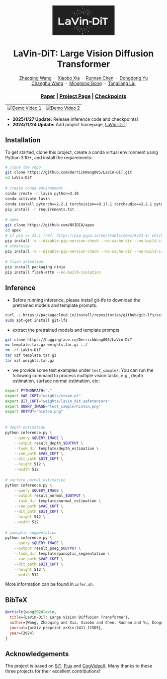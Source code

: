 <div align="center">
  <p>
    <img src="asset/logo.png" alt="LaVin-DiT Logo" width="200">
  </p>
  <h1>
    LaVin-DiT: Large Vision Diffusion Transformer
  </h1>
</div>

<p align="center">
  <a href="https://scholar.google.com/citations?user=ZqOjPKQAAAAJ&hl=en">Zhaoqing Wang</a>
  &nbsp;·&nbsp;
  <a href="https://scholar.google.co.jp/citations?user=jRsugY0AAAAJ&hl=en">Xiaobo Xia</a>
  &nbsp;·&nbsp;
  <a href="https://scholar.google.com/citations?user=Uq2DuzkAAAAJ&hl=zh-CN">Runnan Chen</a>
  &nbsp;·&nbsp;
  <a href="https://scholar.google.com/citations?user=B2RmjSYAAAAJ&hl=zh-CN">Dongdong Yu</a> <br>
  <a href="https://scholar.google.com/citations?user=DsVZkjAAAAAJ&hl=en">Changhu Wang</a>
  &nbsp;·&nbsp;
  <a href="https://scholar.google.com.au/citations?user=6BmiCJIAAAAJ&hl=en">Mingming Gong</a>
  &nbsp;·&nbsp;
  <a href="https://scholar.google.com.au/citations?user=EiLdZ_YAAAAJ&hl=en">Tongliang Liu</a>
</p>
<!-- <h3 align="center">ECCV 2024 Oral</h3> -->
<h3 align="center"><a href="https://arxiv.org/abs/2411.11505">Paper</a> | <a href="https://derrickwang005.github.io/LaVin-DiT/">Project Page</a> | <a href="https://huggingface.co/DerrickWang005/LaVin-DiT">Checkpoints</a> </h3>

<div align="center">
  <table>
    <tr>
      <td>
        <a href="asset/demo_video1.mp4">
          <img src="asset/demo_video1_thumbnail.png" alt="Demo Video 1">
        </a>
      </td>
      <td>
        <a href="asset/demo_video2.mp4">
          <img src="asset/demo_video2_thumbnail.png" alt="Demo Video 2">
        </a>
      </td>
    </tr>
  </table>
</div>

<ul>
<li><b>2025/1/27 Update:</b> Release inference code and checkpoints!</li>
<li><b>2024/11/24 Update:</b> Add project homepage, <a href="https://derrickwang005.github.io/LaVin-DiT/">LaVin-DiT</a>!</li>
</ul>
</p>

## Installation

To get started, clone this project, create a conda virtual environment using Python 3.10+, and install the requirements:

```bash
# clone the repo
git clone https://github.com/DerrickWang005/LaVin-DiT.git
cd LaVin-DiT

# create conda environment
conda create -n lavin python=3.10
conda activate lavin
conda install pytorch==2.2.1 torchvision==0.17.1 torchaudio==2.2.1 pytorch-cuda=12.1 -c pytorch -c nvidia
pip install -r requirements.txt

# apex
git clone https://github.com/NVIDIA/apex
cd apex
# if pip >= 23.1 (ref: https://pip.pypa.io/en/stable/news/#v23-1) which supports multiple `--config-settings` with the same key... 
pip install -v --disable-pip-version-check --no-cache-dir --no-build-isolation --config-settings "--build-option=--cpp_ext" --config-settings "--build-option=--cuda_ext" ./
# otherwise
pip install -v --disable-pip-version-check --no-cache-dir --no-build-isolation --global-option="--cpp_ext" --global-option="--cuda_ext" ./

# flash attention
pip install packaging ninja
pip install flash-attn --no-build-isolation
```

## Inference

* Before running inference, please install git-lfs to download the pretrained models and template prompts.

```bash
curl -s https://packagecloud.io/install/repositories/github/git-lfs/script.deb.sh | sudo bash
sudo apt-get install git-lfs
```

* extract the pretrained models and template prompts

```bash
git clone https://huggingface.co/DerrickWang005/LaVin-DiT
mv template.tar.gz weights.tar.gz ../
rm -rf LaVin-DiT
tar xzf template.tar.gz
tar xzf weights.tar.gz
```

* we provide some test examples under `test_sample/`. You can run the following command to process multiple vision tasks, e.g., depth estimation, surface normal estimation, etc:

```bash
export PYTHONPATH="."
export VAE_CKPT="weights/stvae.pt"
export DIT_CKPT="weights/lavin_dit.safetensors"
export QUERY_IMAGE="test_sample/hinton.png"
export OUTPUT="hinton.png"


# depth estimation
python inference.py \
    --query $QUERY_IMAGE \
    --output result_depth_$OUTPUT \
    --task_dir template/depth_estimation \
    --vae_path $VAE_CKPT \
    --dit_path $DIT_CKPT \
    --height 512 \
    --width 512

# surface normal estimation
python inference.py \
    --query $QUERY_IMAGE \
    --output result_normal_$OUTPUT \
    --task_dir template/normal_estimation \
    --vae_path $VAE_CKPT \
    --dit_path $DIT_CKPT \
    --height 512 \
    --width 512

# panoptic segmentation
python inference.py \
    --query $QUERY_IMAGE \
    --output result_pseg_$OUTPUT \
    --task_dir template/panoptic_segmentation \
    --vae_path $VAE_CKPT \
    --dit_path $DIT_CKPT \
    --height 512 \
    --width 512
```
More information can be found in `infer.sh`.


## BibTeX

```bibtex
@article{wang2024lavin,
  title={LaVin-DiT: Large Vision Diffusion Transformer},
  author={Wang, Zhaoqing and Xia, Xiaobo and Chen, Runnan and Yu, Dongdong and Wang, Changhu and Gong, Mingming and Liu, Tongliang},
  journal={arXiv preprint arXiv:2411.11505},
  year={2024}
}
```

## Acknowledgements

The project is based on [SiT](https://github.com/willisma/SiT), [Flux](https://github.com/black-forest-labs/flux) and [CogVideoX](https://github.com/THUDM/CogVideo). Many thanks to these three projects for their excellent contributions!
